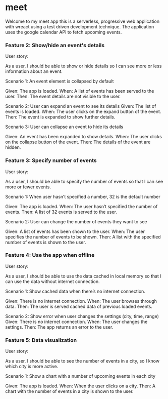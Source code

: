 # meet
Welcome to my meet app this is a serverless, progressive web application with wreact using a test driven development technique. The application uses the google calendar API to fetch upcoming events.

### Feature 2: Show/hide an event's details 

User story: 

As a user, I should be able to show or hide details so I can see more or less information about an event. 

Scenario 1: An event element is collapsed by default 

Given: The app is loaded. 
When: A list of events has been served to the user. 
Then: The event details are not visible to the user. 

Scenario 2: User can expand an event to see its details 
 Given: The list of events is loaded.
When: The user clicks on the expand button of the event. 
Then: The event is expanded to show further details.

Scenario 3: User can collapse an event to hide its details 
 
Given: An event has been expanded to show details. 
When: The user clicks on the collapse button of the event. 
Then: The details of the event are hidden. 

### Feature 3: Specify number of events 

User story: 

As a user, I should be able to specify the number of events so that I can see more or fewer events. 

 Scenario 1: When user hasn’t specified a number, 32 is the default number 

Given: The app is loaded. 
When: The user hasn’t specified the number of events. 
Then: A list of 32 events is served to the user. 

Scenario 2: User can change the number of events they want to see 

Given: A list of events has been shown to the user. 
When: The user specifies the number of events to be shown. 
Then: A list with the specified number of events is shown to the user. 

### Feature 4: Use the app when offline 

User story: 

As a user, I should be able to use the data cached in local memory so that I can use the data without internet connection.

Scenario 1: Show cached data when there’s no internet connection.

Given: There is no internet connection. 
When: The user browses through data. 
Then: The user is served cached data of previous loaded events. 

Scenario 2: Show error when user changes the settings (city, time, range) 
Given: There is no internet connection. 
When: The user changes the settings. 
Then: The app returns an error to the user. 

### Feature 5: Data visualization 

User story: 

As a user, I should be able to see the number of events in a city, so I know which city is more active. 

Scenario 1: Show a chart with a number of upcoming events in each city 

Given: The app is loaded. 
When: When the user clicks on a city. 
Then: A chart with the number of events in a city is shown to the user.